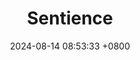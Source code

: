 ---
layout: post
title:  "Sentience"
date:   2024-08-14 08:53:33 +0800
categories: projects
excerpt_separator: <!--more-->
# project_url: https://www.coregames.com/games/3b6dfe/apocalypse
image: assets/img/sentience.png
description: 
shown: False
---
